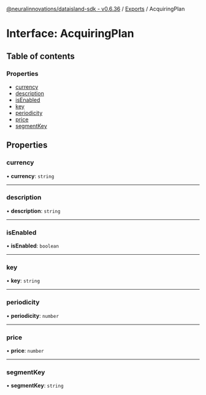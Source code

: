[@neuralinnovations/dataisland-sdk - v0.6.36](../../README.md) / [Exports](../modules.md) / AcquiringPlan

# Interface: AcquiringPlan

## Table of contents

### Properties

- [currency](AcquiringPlan.md#currency)
- [description](AcquiringPlan.md#description)
- [isEnabled](AcquiringPlan.md#isenabled)
- [key](AcquiringPlan.md#key)
- [periodicity](AcquiringPlan.md#periodicity)
- [price](AcquiringPlan.md#price)
- [segmentKey](AcquiringPlan.md#segmentkey)

## Properties

### currency

• **currency**: `string`

___

### description

• **description**: `string`

___

### isEnabled

• **isEnabled**: `boolean`

___

### key

• **key**: `string`

___

### periodicity

• **periodicity**: `number`

___

### price

• **price**: `number`

___

### segmentKey

• **segmentKey**: `string`
